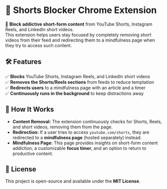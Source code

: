 # 📌 Shorts Blocker Chrome Extension  

🚀 **Block addictive short-form content** from YouTube Shorts, Instagram Reels, and LinkedIn short videos.  
This extension helps users stay focused by completely removing short videos from their feed and redirecting them to a mindfulness page when they try to access such content.  

## 🛠️ Features  
✅ **Blocks** YouTube Shorts, Instagram Reels, and LinkedIn short videos  
✅ **Removes the Shorts/Reels sections** from feeds to reduce temptation  
✅ **Redirects users** to a mindfulness page with an article and a timer  
✅ **Continuously runs in the background** to keep distractions away  

## 🔧 How It Works  
- **Content Removal:** The extension continuously checks for Shorts, Reels, and short videos, removing them from the page.  
- **Redirection:** If a user tries to access `youtube.com/shorts`, they are redirected to a **mindfulness page** (hosted separately) instead.  
- **Mindfulness Page:** This page provides insights on short-form content addiction, a customizable **focus timer**, and an option to return to productive content.  

## 📜 License  
This project is open-source and available under the **MIT License**.  
